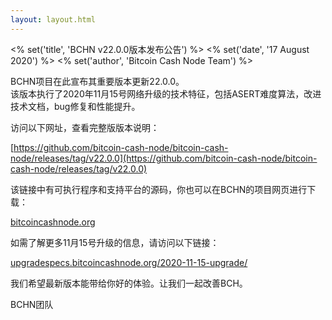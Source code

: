 ```yaml
---
layout: layout.html
---
```


<% set('title', 'BCHN v22.0.0版本发布公告') %>
<% set('date', '17 August 2020') %>
<% set('author', 'Bitcoin Cash Node Team') %>

BCHN项目在此宣布其重要版本更新22.0.0。  
该版本执行了2020年11月15号网络升级的技术特征，包括ASERT难度算法，改进技术文档，bug修复和性能提升。

访问以下网址，查看完整版版本说明：

[https://github.com/bitcoin-cash-node/bitcoin-cash-node/releases/tag/v22.0.0](https://github.com/bitcoin-cash-node/bitcoin-cash-node/releases/tag/v22.0.0)

该链接中有可执行程序和支持平台的源码，你也可以在BCHN的项目网页进行下载：

[bitcoincashnode.org](https://bitcoincashnode.org)

如需了解更多11月15号升级的信息，请访问以下链接：

[upgradespecs.bitcoincashnode.org/2020-11-15-upgrade/](https://upgradespecs.bitcoincashnode.org/2020-11-15-upgrade/)

我们希望最新版本能带给你好的体验。让我们一起改善BCH。

BCHN团队
